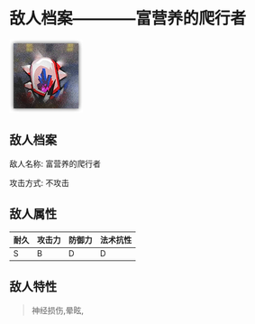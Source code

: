 # 敌人档案————富营养的爬行者

![富营养的爬行者](./eneIcons/富营养的爬行者.png)

## 敌人档案

敌人名称: 富营养的爬行者

攻击方式: 不攻击

## 敌人属性

| 耐久      | 攻击力  | 防御力 | 法术抗性 |
|---------|------|-----|------|
| S | B | D | D |

## 敌人特性
> 神经损伤,晕眩,
